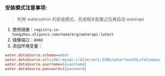 
### 安装模式注意事项:

> 利用 wateradmin 的安装模式，完成相关配置之后再启动 waterapi

1. 使用镜像：`registry.cn-hangzhou.aliyuncs.com/noearorg/waterapi:latest`
2. 镜像端口：`8080`
3. 添加环境变量：
```ini
water.dataSource.schema=water
water.dataSource.url=jdbc:mysql://${server}:3306/water?useSSL=false&useUnicode=true&characterEncoding=utf8&autoReconnect=true&rewriteBatchedStatements=true
water.dataSource.username=${username}
water.dataSource.password=${password}
```


